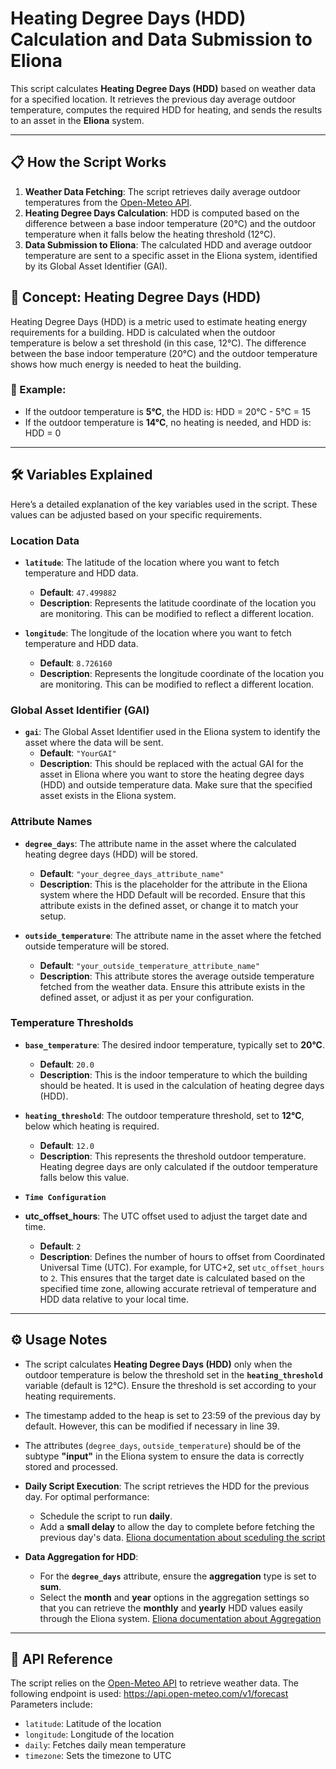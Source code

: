 # Heating Degree Days (HDD) Calculation and Data Submission to Eliona

This script calculates **Heating Degree Days (HDD)** based on weather data for a specified location. It retrieves the previous day average outdoor temperature, computes the required HDD for heating, and sends the results to an asset in the **Eliona** system.

---

## 📋 How the Script Works

1. **Weather Data Fetching**: The script retrieves daily average outdoor temperatures from the [Open-Meteo API](https://open-meteo.com/).
2. **Heating Degree Days Calculation**: HDD is computed based on the difference between a base indoor temperature (20°C) and the outdoor temperature when it falls below the heating threshold (12°C).
3. **Data Submission to Eliona**: The calculated HDD and average outdoor temperature are sent to a specific asset in the Eliona system, identified by its Global Asset Identifier (GAI).

## 🔎 Concept: Heating Degree Days (HDD)

Heating Degree Days (HDD) is a metric used to estimate heating energy requirements for a building. HDD is calculated when the outdoor temperature is below a set threshold (in this case, 12°C). The difference between the base indoor temperature (20°C) and the outdoor temperature shows how much energy is needed to heat the building.

### 📌 Example:
- If the outdoor temperature is **5°C**, the HDD is:
HDD = 20°C - 5°C = 15
- If the outdoor temperature is **14°C**, no heating is needed, and HDD is:
HDD = 0

---

## 🛠️ Variables Explained

Here’s a detailed explanation of the key variables used in the script. These values can be adjusted based on your specific requirements.

### **Location Data**
- **`latitude`**: The latitude of the location where you want to fetch temperature and HDD data.
  - **Default**: `47.499882`
  - **Description**: Represents the latitude coordinate of the location you are monitoring. This can be modified to reflect a different location.
  
- **`longitude`**: The longitude of the location where you want to fetch temperature and HDD data.
  - **Default**: `8.726160`
  - **Description**: Represents the longitude coordinate of the location you are monitoring. This can be modified to reflect a different location.

### **Global Asset Identifier (GAI)**
- **`gai`**: The Global Asset Identifier used in the Eliona system to identify the asset where the data will be sent.
  - **Default**: `"YourGAI"`
  - **Description**: This should be replaced with the actual GAI for the asset in Eliona where you want to store the heating degree days (HDD) and outside temperature data. Make sure that the specified asset exists in the Eliona system.

### **Attribute Names**
- **`degree_days`**: The attribute name in the asset where the calculated heating degree days (HDD) will be stored.
  - **Default**: `"your_degree_days_attribute_name"`
  - **Description**: This is the placeholder for the attribute in the Eliona system where the HDD Default will be recorded. Ensure that this attribute exists in the defined asset, or change it to match your setup.
  
- **`outside_temperature`**: The attribute name in the asset where the fetched outside temperature will be stored.
  - **Default**: `"your_outside_temperature_attribute_name"`
  - **Description**: This attribute stores the average outside temperature fetched from the weather data. Ensure this attribute exists in the defined asset, or adjust it as per your configuration.

### **Temperature Thresholds**
- **`base_temperature`**: The desired indoor temperature, typically set to **20°C**.
  - **Default**: `20.0`
  - **Description**: This is the indoor temperature to which the building should be heated. It is used in the calculation of heating degree days (HDD).

- **`heating_threshold`**: The outdoor temperature threshold, set to **12°C**, below which heating is required.
  - **Default**: `12.0`
  - **Description**: This represents the threshold outdoor temperature. Heating degree days are only calculated if the outdoor temperature falls below this value.

- **`Time Configuration`**
- **utc_offset_hours**: The UTC offset used to adjust the target date and time.
  - **Default**: `2`
  - **Description**: Defines the number of hours to offset from Coordinated Universal Time (UTC). For example, for UTC+2, set `utc_offset_hours` to `2`. This ensures that the target date is calculated based on the specified time zone, allowing accurate retrieval of temperature and HDD data relative to your local time.

---

## ⚙️ Usage Notes

- The script calculates **Heating Degree Days (HDD)** only when the outdoor temperature is below the threshold set in the **`heating_threshold`** variable (default is 12°C). Ensure the threshold is set according to your heating requirements.

- The timestamp added to the heap is set to 23:59 of the previous day by default. However, this can be modified if necessary in line 39.

- The attributes (`degree_days`, `outside_temperature`) should be of the subtype **"input"** in the Eliona system to ensure the data is correctly stored and processed.

- **Daily Script Execution**: The script retrieves the HDD for the previous day. For optimal performance:
  - Schedule the script to run **daily**. 
  - Add a **small delay** to allow the day to complete before fetching the previous day's data.
  [Eliona documentation about sceduling the script](https://doc.eliona.io/collection/dokumentation/engineering/skript-engine/skripte-konfigurieren)

- **Data Aggregation for HDD**:
  - For the **`degree_days`** attribute, ensure the **aggregation** type is set to **sum**.
  - Select the **month** and **year** options in the aggregation settings so that you can retrieve the **monthly** and **yearly** HDD values easily through the Eliona system.
  [Eliona documentation about Aggregation](https://doc.eliona.io/collection/dokumentation/engineering/asset-modellierung-templates#aggregation)

  
---

## 🔗 API Reference

The script relies on the [Open-Meteo API](https://open-meteo.com/) to retrieve weather data. The following endpoint is used:
https://api.open-meteo.com/v1/forecast
Parameters include:
- `latitude`: Latitude of the location
- `longitude`: Longitude of the location
- `daily`: Fetches daily mean temperature
- `timezone`: Sets the timezone to UTC
